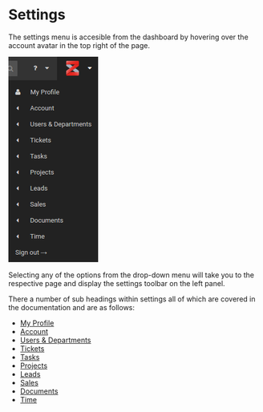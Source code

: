 # Settings

The settings menu is accesible from the dashboard by hovering over the account avatar in the top right of the page.

![settings00](/images/settings/settings00.png "Settings Menu")

Selecting any of the options from the drop-down menu will take you to the respective page and display the settings toolbar on the left panel.

There a number of sub headings within settings all of which are covered in the documentation and are as follows:

* [My Profile](settings/my-profile.md)
* [Account](settings/account-settings.md)
* [Users & Departments](settings/users-departments.md)
* [Tickets](settings/ticket-settings.md)
* [Tasks](settings/task-settings.md)
* [Projects](settings/project-settings.md)
* [Leads](settings/lead-settings.md)
* [Sales](settings/sales-settings.md)
* [Documents](settings/document-settings.md)
* [Time](settings/time-settings.md)

&nbsp;